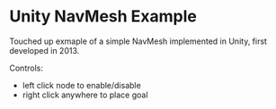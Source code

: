 # Unity NavMesh Example

Touched up exmaple of a simple NavMesh implemented in Unity, first developed in 2013.

Controls:
 - left click node to enable/disable
 - right click anywhere to place goal
